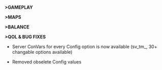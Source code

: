 **>GAMEPLAY**

**>MAPS**

**>BALANCE**

**>QOL & BUG FIXES**
- Server ConVars for every Config option is now available (sv_tm_, 30+ changable options available)

- Removed obselete Config values
